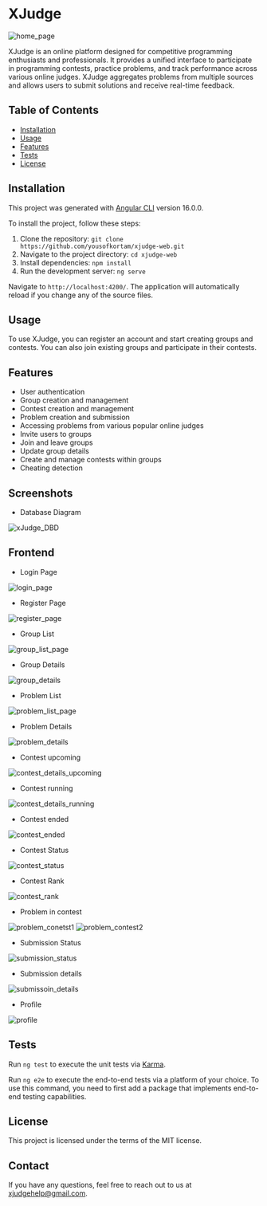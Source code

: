 # XJudge

![home_page](https://github.com/yousofkortam/xjudge-web/assets/115800563/e47f73c2-22e4-4244-bd86-8e6db3b83e7e)

XJudge is an online platform designed for competitive programming enthusiasts and professionals. It provides a unified interface to participate in programming contests, practice problems, and track performance across various online judges. XJudge aggregates problems from multiple sources and allows users to submit solutions and receive real-time feedback.

## Table of Contents

- [Installation](#installation)
- [Usage](#usage)
- [Features](#features)
- [Tests](#tests)
- [License](#license)

## Installation

This project was generated with [Angular CLI](https://github.com/angular/angular-cli) version 16.0.0.

To install the project, follow these steps:

1. Clone the repository: `git clone https://github.com/yousofkortam/xjudge-web.git`
2. Navigate to the project directory: `cd xjudge-web`
3. Install dependencies: `npm install`
4. Run the development server: `ng serve`

Navigate to `http://localhost:4200/`. The application will automatically reload if you change any of the source files.

## Usage

To use XJudge, you can register an account and start creating groups and contests. You can also join existing groups and participate in their contests.

## Features

- User authentication
- Group creation and management
- Contest creation and management
- Problem creation and submission
- Accessing problems from various popular online judges 
- Invite users to groups
- Join and leave groups
- Update group details
- Create and manage contests within groups
- Cheating detection

## Screenshots

- Database Diagram

![xJudge_DBD](https://github.com/yousofkortam/xjudge-web/assets/115800563/faf5d382-bbfb-498f-8f84-a38da5b98067)


## Frontend

  - Login Page

  ![login_page](https://github.com/yousofkortam/xjudge-web/assets/115800563/7da4700e-d632-4833-a9e1-a5179ab3c15e)

  - Register Page

  ![register_page](https://github.com/yousofkortam/xjudge-web/assets/115800563/0a6d387e-ab5a-4734-aecb-f0cfa1bc80f1)

  - Group List

  ![group_list_page](https://github.com/yousofkortam/xjudge-web/assets/115800563/dd907b3b-ed11-4faf-a22e-631e8c9056f1)

  - Group Details

  ![group_details](https://github.com/yousofkortam/xjudge-web/assets/115800563/6827af63-2d4c-4040-aa69-326ad964fec2)

  - Problem List

  ![problem_list_page](https://github.com/yousofkortam/xjudge-web/assets/115800563/aa3e54a9-cc5f-4c0c-9f0a-7d2eb210e5c2)

  - Problem Details

  ![problem_details](https://github.com/yousofkortam/xjudge-web/assets/115800563/cfd01ca4-d1d7-4986-ab72-81459768e003)

  - Contest upcoming

  ![contest_details_upcoming](https://github.com/yousofkortam/xjudge-web/assets/115800563/002fafdf-f5a4-4893-8e42-84a4bc94171b)

  - Contest running

  ![contest_details_running](https://github.com/yousofkortam/xjudge-web/assets/115800563/fca7d4e3-dab5-4a7b-92b4-5fb353210133)

  - Contest ended

  ![contest_ended](https://github.com/yousofkortam/xjudge-web/assets/115800563/8628f9f5-7e6b-4396-8e63-7a7fc5edf3ea)

  - Contest Status

  ![contest_status](https://github.com/yousofkortam/xjudge-web/assets/115800563/7d774357-1718-4090-beab-12aacfcc3a6d)

  - Contest Rank

  ![contest_rank](https://github.com/yousofkortam/xjudge-web/assets/115800563/568a057e-18fe-4bdb-8603-df8f960c046e)

  - Problem in contest

  ![problem_conetst1](https://github.com/yousofkortam/xjudge-web/assets/115800563/945b8871-f316-42b5-836e-90815fb551a6)
  ![problem_contest2](https://github.com/yousofkortam/xjudge-web/assets/115800563/d96d0088-a936-4634-ad7c-a101187a1c8d)

  - Submission Status

  ![submission_status](https://github.com/yousofkortam/xjudge-web/assets/115800563/55c787d4-2ac9-494d-a0c4-42ab04ef632b)

  - Submission details

  ![submissoin_details](https://github.com/yousofkortam/xjudge-web/assets/115800563/44c3385b-e3a8-4be2-907c-e54a646a028f)

  - Profile

  ![profile](https://github.com/yousofkortam/xjudge-web/assets/115800563/26f63d0f-bdeb-4e34-9589-879cd53ed42f)


## Tests

Run `ng test` to execute the unit tests via [Karma](https://karma-runner.github.io).

Run `ng e2e` to execute the end-to-end tests via a platform of your choice. To use this command, you need to first add a package that implements end-to-end testing capabilities.

## License

This project is licensed under the terms of the MIT license.

## Contact

If you have any questions, feel free to reach out to us at [xjudgehelp@gmail.com](mailto:xjudgehelp@gmail.com).
